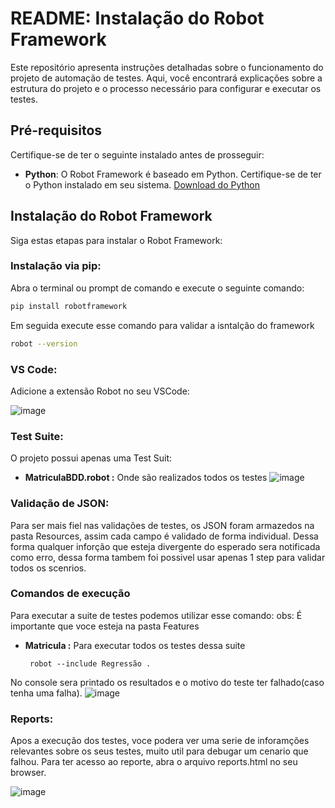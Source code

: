 # README: Instalação do Robot Framework

Este repositório apresenta instruções detalhadas sobre o funcionamento do projeto de automação de testes. Aqui, você encontrará explicações sobre a estrutura do projeto e o processo necessário para configurar e executar os testes.

## Pré-requisitos

Certifique-se de ter o seguinte instalado antes de prosseguir:

- **Python**: O Robot Framework é baseado em Python. Certifique-se de ter o Python instalado em seu sistema. [Download do Python](https://www.python.org/downloads/)

## Instalação do Robot Framework

Siga estas etapas para instalar o Robot Framework:

### Instalação via pip:

Abra o terminal ou prompt de comando e execute o seguinte comando:

```bash
pip install robotframework
```
Em seguida execute esse comando para validar a isntalção do framework 

```bash
robot --version
```

### VS Code:

Adicione a extensão Robot no seu VSCode:

![image](https://github.com/TheuAndrade/QA-A2/assets/22658521/82f4aefe-4cc7-482f-81fd-dec74eaaca29)



### Test Suite:
O projeto possui apenas uma Test Suit:

 - **MatriculaBDD.robot :** Onde são realizados todos os testes
![image](https://github.com/TheuAndrade/QA-A2/assets/22658521/d06260a0-26e0-432c-8c2d-d236696d2773)

### Validação de JSON:
 Para ser mais fiel nas validações de testes, os JSON foram armazedos na pasta Resources, assim cada campo é validado de forma individual.
 Dessa forma qualquer inforção que esteja divergente do esperado sera notificada como erro, dessa forma tambem foi possivel usar apenas 1 step para validar todos os scenrios.

### Comandos de execução 
Para executar a suite de testes podemos utilizar esse comando:
obs: É importante que voce esteja na pasta Features 

 - **Matricula :** Para executar todos os testes dessa suite
   ```bahs
    robot --include Regressão .
   ```
No console sera printado os resultados e o motivo do teste ter falhado(caso tenha uma falha).
   ![image](https://github.com/TheuAndrade/QA-A2/assets/22658521/5b901d18-bf23-478c-b25f-f84b08dbf8c3)



### Reports:
Apos a execução dos testes, voce podera ver uma serie de inforamções relevantes sobre os seus testes, muito util para debugar um cenario que falhou. 
Para ter acesso ao reporte, abra o arquivo reports.html no seu browser. 

![image](https://github.com/TheuAndrade/QA-A2/assets/22658521/16dc637b-c136-47ee-8687-5f1bddaa7351)

